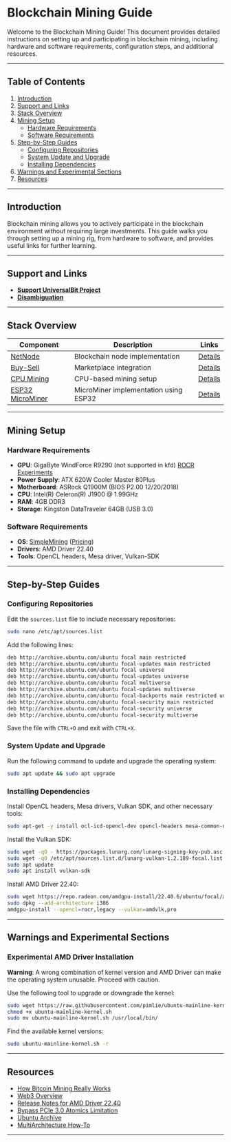 # Blockchain Mining Guide

Welcome to the Blockchain Mining Guide! This document provides detailed instructions on setting up and participating in blockchain mining, including hardware and software requirements, configuration steps, and additional resources.

---

## Table of Contents
1. [Introduction](#introduction)
2. [Support and Links](#support-and-links)
3. [Stack Overview](#stack-overview)
4. [Mining Setup](#mining-setup)
   - [Hardware Requirements](#hardware-requirements)
   - [Software Requirements](#software-requirements)
5. [Step-by-Step Guides](#step-by-step-guides)
   - [Configuring Repositories](#configuring-repositories)
   - [System Update and Upgrade](#system-update-and-upgrade)
   - [Installing Dependencies](#installing-dependencies)
6. [Warnings and Experimental Sections](#warnings-and-experimental-sections)
7. [Resources](#resources)

---

## Introduction

Blockchain mining allows you to actively participate in the blockchain environment without requiring large investments. This guide walks you through setting up a mining rig, from hardware to software, and provides useful links for further learning.

---

## Support and Links

- **[Support UniversalBit Project](https://github.com/universalbit-dev/universalbit-dev/tree/main/support)**
- **[Disambiguation](https://en.wikipedia.org/wiki/Wikipedia:Disambiguation)**

---

## Stack Overview

| Component | Description | Links |
|-----------|-------------|-------|
| [NetNode](https://github.com/universalbit-dev/universalbit-dev/tree/main/blockchain/bitcoin) | Blockchain node implementation | [Details](https://github.com/universalbit-dev/universalbit-dev/tree/main/blockchain/bitcoin) |
| [Buy-Sell](https://github.com/universalbit-dev/gekko-m4-globular-cluster/blob/master/README.md) | Marketplace integration | [Details](https://github.com/universalbit-dev/gekko-m4-globular-cluster/blob/master/README.md) |
| [CPU Mining](https://github.com/universalbit-dev/CityGenerator/blob/master/workers/workers.md) | CPU-based mining setup | [Details](https://github.com/universalbit-dev/CityGenerator/blob/master/workers/workers.md) |
| [ESP32 MicroMiner](https://github.com/universalbit-dev/esptool) | MicroMiner implementation using ESP32 | [Details](https://github.com/universalbit-dev/esptool) |

---

## Mining Setup

### Hardware Requirements
- **GPU**: GigaByte WindForce R9290 (not supported in kfd) [ROCR Experiments](https://rocm.docs.amd.com/projects/ROCR-Runtime/en/latest/what-is-rocr-runtime.html)
- **Power Supply**: ATX 620W Cooler Master 80Plus
- **Motherboard**: ASRock Q1900M (BIOS P2.00 12/20/2018)
- **CPU**: Intel(R) Celeron(R) J1900 @ 1.99GHz
- **RAM**: 4GB DDR3
- **Storage**: Kingston DataTraveler 64GB (USB 3.0)

### Software Requirements
- **OS**: [SimpleMining](https://simplemining.net/) ([Pricing](https://simplemining.net/pricing))
- **Drivers**: AMD Driver 22.40
- **Tools**: OpenCL headers, Mesa driver, Vulkan-SDK

---

## Step-by-Step Guides

### Configuring Repositories
Edit the `sources.list` file to include necessary repositories:
```bash
sudo nano /etc/apt/sources.list
```
Add the following lines:
```bash
deb http://archive.ubuntu.com/ubuntu focal main restricted
deb http://archive.ubuntu.com/ubuntu focal-updates main restricted
deb http://archive.ubuntu.com/ubuntu focal universe
deb http://archive.ubuntu.com/ubuntu focal-updates universe
deb http://archive.ubuntu.com/ubuntu focal multiverse
deb http://archive.ubuntu.com/ubuntu focal-updates multiverse
deb http://archive.ubuntu.com/ubuntu focal-backports main restricted universe multiverse
deb http://archive.ubuntu.com/ubuntu focal-security main restricted
deb http://archive.ubuntu.com/ubuntu focal-security universe
deb http://archive.ubuntu.com/ubuntu focal-security multiverse
```
Save the file with `CTRL+O` and exit with `CTRL+X`.

### System Update and Upgrade
Run the following command to update and upgrade the operating system:
```bash
sudo apt update && sudo apt upgrade
```

### Installing Dependencies
Install OpenCL headers, Mesa drivers, Vulkan SDK, and other necessary tools:
```bash
sudo apt-get -y install ocl-icd-opencl-dev opencl-headers mesa-common-dev mesa-opencl-icd mesa-utils-extra clinfo libvulkan1 mesa-vulkan-drivers vulkan-utils amd64-microcode intel-microcode iucode-tool
```

Install the Vulkan SDK:
```bash
sudo wget -qO - https://packages.lunarg.com/lunarg-signing-key-pub.asc | sudo apt-key add -
sudo wget -qO /etc/apt/sources.list.d/lunarg-vulkan-1.2.189-focal.list https://packages.lunarg.com/vulkan/1.2.189/lunarg-vulkan-1.2.189-focal.list
sudo apt update
sudo apt install vulkan-sdk
```

Install AMD Driver 22.40:
```bash
sudo wget https://repo.radeon.com/amdgpu-install/22.40.6/ubuntu/focal/amdgpu-install_5.4.50406-1_all.deb
sudo dpkg --add-architecture i386
amdgpu-install --opencl=rocr,legacy --vulkan=amdvlk,pro
```

---

## Warnings and Experimental Sections

### Experimental AMD Driver Installation
**Warning**: A wrong combination of kernel version and AMD Driver can make the operating system unusable. Proceed with caution.

Use the following tool to upgrade or downgrade the kernel:
```bash
sudo wget https://raw.githubusercontent.com/pimlie/ubuntu-mainline-kernel.sh/master/ubuntu-mainline-kernel.sh
chmod +x ubuntu-mainline-kernel.sh
sudo mv ubuntu-mainline-kernel.sh /usr/local/bin/
```

Find the available kernel versions:
```bash
sudo ubuntu-mainline-kernel.sh -r
```

---

## Resources

- [How Bitcoin Mining Really Works](https://www.freecodecamp.org/news/how-bitcoin-mining-really-works-38563ec38c87/)
- [Web3 Overview](https://web3.freecodecamp.org/web3)
- [Release Notes for AMD Driver 22.40](https://www.amd.com/en/resources/support-articles/release-notes/RN-AMDGPU-UNIFIED-LINUX-22-40-6.html)
- [Bypass PCIe 3.0 Atomics Limitation](https://www.reddit.com/r/gpumining/comments/ptmyjd/ubuntu_20043_amdgpu_2130_opencl_rocr_rocm/)
- [Ubuntu Archive](https://releases.ubuntu.com/)
- [MultiArchitecture How-To](https://wiki.debian.org/Multiarch/HOWTO)

---
